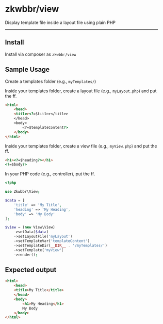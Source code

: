 # zkwbbr/view

Display template file inside a layout file using plain PHP

---

## Install

Install via composer as `zkwbbr/view`

## Sample Usage

Create a templates folder (e.g., `myTemplates/`)

Inside your templates folder, create a layout file (e.g., `myLayout.php`) and put the ff.

```html
<html>
    <head>
    <title><?=$title></title>
    </head>
    <body>
        <?=$templateContent?>
    </body>
</html>
```

Inside your templates folder, create a view file (e.g., `myView.php`) and put the ff.

```html
<h1><?=$heading?></h1>
<?=$body?>
```

In your PHP code (e.g., controller), put the ff.

```php
<?php

use Zkwbbr\View;

$data = [
    'title' => 'My Title',
    'heading' => 'My Heading',
    'body' => 'My Body'
];

$view = (new View\View)
    ->setData($data)
    ->setLayoutFile('myLayout')
    ->setTemplateVar('templateContent')
    ->setTemplateDir(__DIR__ . '/myTemplates/')
    ->setTemplate('myView')
    ->render();
```

## Expected output

```html
<html>
    <head>
    <title>My Title</title>
    </head>
    <body>
        <h1>My Heading</h1>
        My Body
    </body>
</html>
```